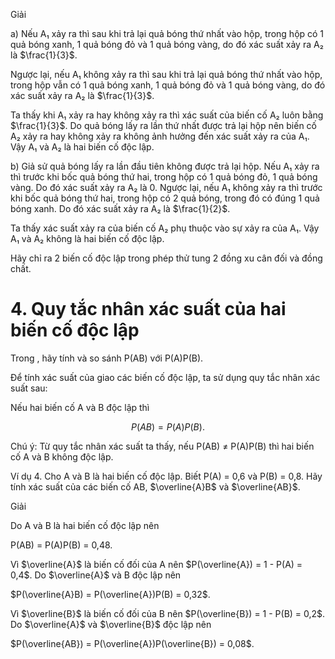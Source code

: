 Giải

a) Nếu A₁ xảy ra thì sau khi trả lại quả bóng thứ nhất vào hộp, trong hộp có 1 quả bóng xanh, 1 quả bóng đỏ và 1 quả bóng vàng, do đó xác suất xảy ra A₂ là $\frac{1}{3}$.

Ngược lại, nếu A₁ không xảy ra thì sau khi trả lại quả bóng thứ nhất vào hộp, trong hộp vẫn có 1 quả bóng xanh, 1 quả bóng đỏ và 1 quả bóng vàng, do đó xác suất xảy ra A₂ là $\frac{1}{3}$.

Ta thấy khi A₁ xảy ra hay không xảy ra thì xác suất của biến cố A₂ luôn bằng $\frac{1}{3}$. Do quả bóng lấy ra lần thứ nhất được trả lại hộp nên biến cố A₂ xảy ra hay không xảy ra không ảnh hưởng đến xác suất xảy ra của A₁. Vậy A₁ và A₂ là hai biến cố độc lập.

b) Giả sử quả bóng lấy ra lần đầu tiên không được trả lại hộp.
Nếu A₁ xảy ra thì trước khi bốc quả bóng thứ hai, trong hộp có 1 quả bóng đỏ, 1 quả bóng vàng. Do đó xác suất xảy ra A₂ là 0.
Ngược lại, nếu A₁ không xảy ra thì trước khi bốc quả bóng thứ hai, trong hộp có 2 quả bóng, trong đó có đúng 1 quả bóng xanh. Do đó xác suất xảy ra A₂ là $\frac{1}{2}$.

Ta thấy xác suất xảy ra của biến cố A₂ phụ thuộc vào sự xảy ra của A₁. Vậy A₁ và A₂ không là hai biến cố độc lập.

Hãy chỉ ra 2 biến cố độc lập trong phép thử tung 2 đồng xu cân đối và đồng chất.

# 4. Quy tắc nhân xác suất của hai biến cố độc lập

Trong , hãy tính và so sánh P(AB) với P(A)P(B).

Để tính xác suất của giao các biến cố độc lập, ta sử dụng quy tắc nhân xác suất sau:

Nếu hai biến cố A và B độc lập thì

$$P(AB) = P(A)P(B).$$

Chú ý: Từ quy tắc nhân xác suất ta thấy, nếu P(AB) ≠ P(A)P(B) thì hai biến cố A và B không độc lập.

Ví dụ 4. Cho A và B là hai biến cố độc lập. Biết P(A) = 0,6 và P(B) = 0,8. Hãy tính xác suất của các biến cố AB, $\overline{A}B$ và $\overline{AB}$.

Giải

Do A và B là hai biến cố độc lập nên

P(AB) = P(A)P(B) = 0,48.

Vì $\overline{A}$ là biến cố đối của A nên $P(\overline{A}) = 1 - P(A) = 0,4$. Do $\overline{A}$ và B độc lập nên

$P(\overline{A}B) = P(\overline{A})P(B) = 0,32$.

Vì $\overline{B}$ là biến cố đối của B nên $P(\overline{B}) = 1 - P(B) = 0,2$. Do $\overline{A}$ và $\overline{B}$ độc lập nên

$P(\overline{AB}) = P(\overline{A})P(\overline{B}) = 0,08$.
